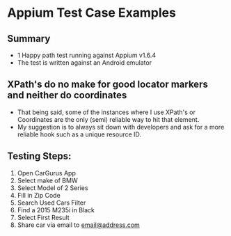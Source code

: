 # Appium Test Case Examples

## Summary
- 1 Happy path test running against Appium v1.6.4
- The test is written against an Android emulator

## XPath's do no make for good locator markers and neither do coordinates
 - That being said, some of the instances where I use XPath's or Coordinates are the only (semi) reliable way to hit that element.
 - My suggestion is to always sit down with developers and ask for a more reliable hook such as a unique resource ID.


## Testing Steps:
1) Open CarGurus App
2) Select make of BMW
3) Select Model of 2 Series
4) Fill in Zip Code
5) Search Used Cars Filter
6) Find a 2015 M235i in Black
7) Select First Result
8) Share car via email to email@address.com
